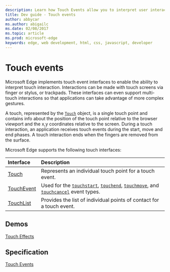 ---description: Learn how Touch Events allow you to interpret user interaction with a touch screen via finger, stylus, or trackpad, including multi-touch interactions.
title: Dev guide - Touch events
author: abbycar
ms.author: abigailc
ms.date: 02/08/2017
ms.topic: article
ms.prod: microsoft-edge
keywords: edge, web development, html, css, javascript, developer
---# Touch eventsMicrosoft Edge implements touch event interfaces to enable the ability to interpret touch interaction. Interactions can be made with touch screens via finger or stylus, or trackpads. These interfaces can even support multi-touch interactions so that applications can take advantage of more complex gestures.A touch, represented by the [`Touch`](https://msdn.microsoft.com/library/dn792855) object, is a single touch point and contains info about the position of the touch point relative to the browser viewport and the x,y coordinates relative to the screen.During a touch interaction, an application receives touch events during the start, move and end phases. A touch interaction ends when the fingers are removed from the surface. Microsoft Edge supports the following touch interfaces:Interface | Description:------- | :--------[Touch](https://msdn.microsoft.com/library/dn792855) | Represents an individual touch point for a touch event.[TouchEvent](https://msdn.microsoft.com/library/dn792856) | Used for the [`touchstart`](https://msdn.microsoft.com/library/dn792854), [`touchend`](https://msdn.microsoft.com/library/dn792852), [`touchmove`](https://msdn.microsoft.com/library/dn792853), and [`touchcancel`](https://msdn.microsoft.com/library/dn792851) event types.[TouchList](https://msdn.microsoft.com/library/dn792864) | Provides the list of individual points of contact for a touch event.## Demos[Touch Effects](http://go.microsoft.com/fwlink/p/?LinkID=232976)## Specification[Touch Events](https://www.w3.org/TR/touch-events/)